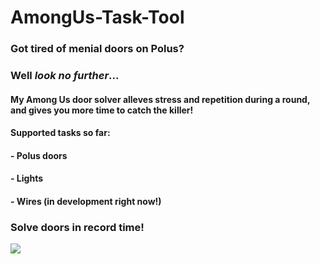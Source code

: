 # AmongUs-Task-Tool
### Got tired of menial doors on Polus?

### Well *look no further*...


#### My Among Us door solver alleves stress and repetition during a round, and gives you more time to catch the killer!

#### Supported tasks so far:
#### - Polus doors
#### - Lights
#### - Wires (in development right now!)


### Solve doors in record time!
![](example.gif)

